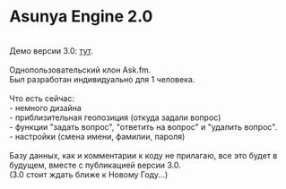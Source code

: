 Asunya Engine 2.0
=========
<br>
Демо версии 3.0: <a href="http://ask.asunya.info/">тут</a>.<br>
<br>
Однопользовательский клон Ask.fm.<br>
Был разработан индивидуально для 1 человека.<br>
<br>
Что есть сейчас:<br>
- немного дизайна<br>
- приблизительная геопозиция (откуда задали вопрос)<br>
- функции "задать вопрос", "ответить на вопрос" и "удалить вопрос".<br>
- настройки (смена имени, фамилии, пароля)<br>
<br>
Базу данных, как и комментарии к коду не прилагаю, все это будет в будущем, вместе с публикацией версии 3.0.<br>
(3.0 стоит ждать ближе к Новому Году...)<br>